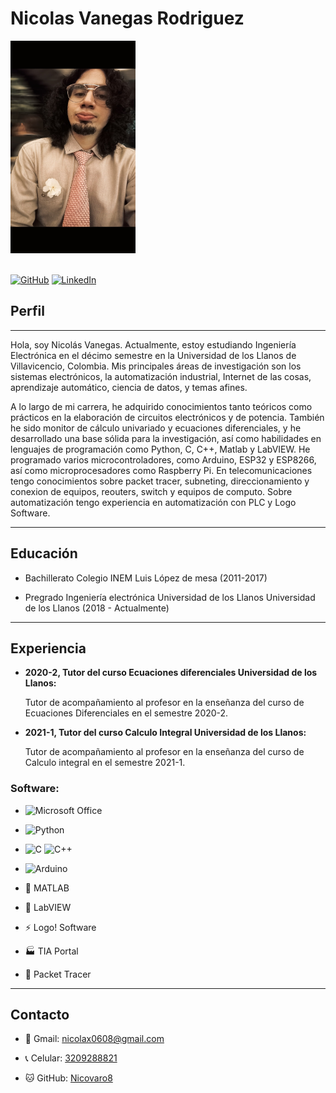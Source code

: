 #  Nicolas Vanegas Rodriguez


<!--![Image](Nicovaro.jpg "it's me") -->

<!-- No se puede dimensionar las imagenes en Markdown entonces se hace con HTML -->
<img src="Nicovaro.jpg" width="200" height="340">

\
[![GitHub](https://img.shields.io/badge/github-%23121011.svg?style=for-the-badge&logo=github&logoColor=white)](https://github.com/Nicovaro8 "Github profile")
[![LinkedIn](https://img.shields.io/badge/linkedin-%230077B5.svg?style=for-the-badge&logo=linkedin&logoColor=white)](https://www.linkedin.com/in/nicolas-vanegas-ab492626a/ "Linkedin profile")

<link rel="shortcut icon" type="image/png" href="Nicovaro8.github.io/Favicon1.png">

## Perfil

---


Hola, soy Nicolás Vanegas. Actualmente, estoy estudiando Ingeniería Electrónica en el décimo semestre en la Universidad de los Llanos de Villavicencio, Colombia. Mis principales áreas de investigación son los sistemas electrónicos, la automatización industrial, Internet de las cosas, aprendizaje automático, ciencia de datos, y temas afines. 

A lo largo de mi carrera, he adquirido conocimientos tanto teóricos como prácticos en la elaboración de circuitos electrónicos y de potencia. También he sido monitor de cálculo univariado y ecuaciones diferenciales, y he desarrollado una base sólida para la investigación, así como habilidades en lenguajes de programación como Python, C, C++, Matlab y LabVIEW. He programado varios microcontroladores, como Arduino, ESP32 y ESP8266, así como microprocesadores como Raspberry Pi. En telecomunicaciones tengo conocimientos sobre packet tracer, subneting, direccionamiento y conexion de equipos, reouters, switch y equipos de computo. Sobre automatización tengo experiencia en automatización con PLC y Logo Software.

---
## Educación

 - Bachillerato Colegio INEM Luis López de mesa (2011-2017)

 - Pregrado Ingeniería electrónica Universidad de los Llanos Universidad de los Llanos (2018 - Actualmente)

---
## Experiencia

 - **2020-2, Tutor del curso Ecuaciones diferenciales
Universidad de los Llanos:** 

   Tutor de acompañamiento al profesor en la enseñanza del curso de Ecuaciones Diferenciales en el semestre 2020-2.

- **2021-1, Tutor del curso Calculo Integral
Universidad de los Llanos:** 

   Tutor de acompañamiento al profesor en la enseñanza del curso de Calculo integral en el semestre 2021-1.


### **Software:**
   - ![Microsoft Office](https://img.shields.io/badge/Microsoft_Office-D83B01?style=for-the-badge&logo=microsoft-office&logoColor=white)  
   - ![Python](https://img.shields.io/badge/python-3670A0?style=for-the-badge&logo=python&logoColor=ffdd54)
   - 	![C](https://img.shields.io/badge/c-%2300599C.svg?style=for-the-badge&logo=c&logoColor=white) ![C++](https://img.shields.io/badge/c++-%2300599C.svg?style=for-the-badge&logo=c%2B%2B&logoColor=white)
   - ![Arduino](https://img.shields.io/badge/-Arduino-00979D?style=for-the-badge&logo=Arduino&logoColor=white)

 - 🌄 MATLAB
 - 🔻 LabVIEW
 - ⚡ Logo! Software  
 - 🏭 TIA Portal  
 - 🔻 Packet Tracer

---
## Contacto


   - 📧 Gmail: [nicolax0608@gmail.com](mailto:nicolax0608@gmail "Gmail")
   
   - 📞 Celular: [3209288821](https://api.whatsapp.com/send?phone=573209288821  "Telephone or Whatsapp")   
           
   - 🐱 GitHub: [Nicovaro8](https://github.com/Nicovaro8 "Github profile")              
    
